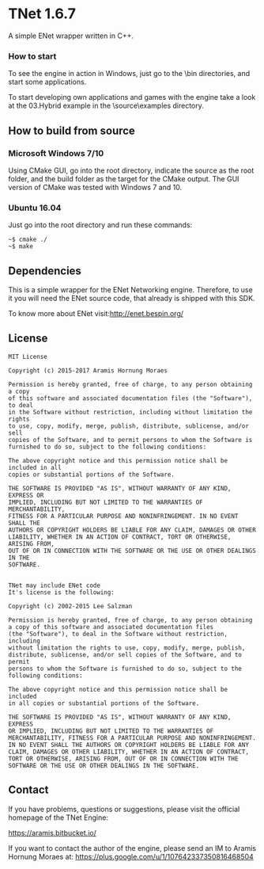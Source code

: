 # TNet 1.6.7

A simple ENet wrapper written in C++.

### How to start

To see the engine in action in Windows, just go to the \bin directories, and start some applications. 
  
To start developing own applications and games with the engine take a look at the 03.Hybrid example in the \source\examples directory.

## How to build from source

### Microsoft Windows 7/10
Using CMake GUI, go into the root directory, indicate the source as the root folder, and the build folder as the target for the CMake output.
The GUI version of CMake was tested with Windows 7 and 10.

### Ubuntu 16.04
Just go into the root directory and run these commands:
```
~$ cmake ./
~$ make
```

## Dependencies

This is a simple wrapper for the ENet Networking engine. Therefore,
to use it you will need the ENet source code, that already is shipped with
this SDK.

To know more about ENet visit:http://enet.bespin.org/
	

## License
```
MIT License

Copyright (c) 2015-2017 Aramis Hornung Moraes

Permission is hereby granted, free of charge, to any person obtaining a copy
of this software and associated documentation files (the "Software"), to deal
in the Software without restriction, including without limitation the rights
to use, copy, modify, merge, publish, distribute, sublicense, and/or sell
copies of the Software, and to permit persons to whom the Software is
furnished to do so, subject to the following conditions:

The above copyright notice and this permission notice shall be included in all
copies or substantial portions of the Software.

THE SOFTWARE IS PROVIDED "AS IS", WITHOUT WARRANTY OF ANY KIND, EXPRESS OR
IMPLIED, INCLUDING BUT NOT LIMITED TO THE WARRANTIES OF MERCHANTABILITY,
FITNESS FOR A PARTICULAR PURPOSE AND NONINFRINGEMENT. IN NO EVENT SHALL THE
AUTHORS OR COPYRIGHT HOLDERS BE LIABLE FOR ANY CLAIM, DAMAGES OR OTHER
LIABILITY, WHETHER IN AN ACTION OF CONTRACT, TORT OR OTHERWISE, ARISING FROM,
OUT OF OR IN CONNECTION WITH THE SOFTWARE OR THE USE OR OTHER DEALINGS IN THE
SOFTWARE.


TNet may include ENet code
It's license is the following:

Copyright (c) 2002-2015 Lee Salzman

Permission is hereby granted, free of charge, to any person obtaining
a copy of this software and associated documentation files
(the "Software"), to deal in the Software without restriction, including
without limitation the rights to use, copy, modify, merge, publish,
distribute, sublicense, and/or sell copies of the Software, and to permit
persons to whom the Software is furnished to do so, subject to the
following conditions:

The above copyright notice and this permission notice shall be included
in all copies or substantial portions of the Software.

THE SOFTWARE IS PROVIDED "AS IS", WITHOUT WARRANTY OF ANY KIND, EXPRESS
OR IMPLIED, INCLUDING BUT NOT LIMITED TO THE WARRANTIES OF
MERCHANTABILITY, FITNESS FOR A PARTICULAR PURPOSE AND NONINFRINGEMENT.
IN NO EVENT SHALL THE AUTHORS OR COPYRIGHT HOLDERS BE LIABLE FOR ANY
CLAIM, DAMAGES OR OTHER LIABILITY, WHETHER IN AN ACTION OF CONTRACT,
TORT OR OTHERWISE, ARISING FROM, OUT OF OR IN CONNECTION WITH THE
SOFTWARE OR THE USE OR OTHER DEALINGS IN THE SOFTWARE.
```

## Contact

If you have problems, questions or suggestions, please visit the 
official homepage of the TNet Engine:
  
https://aramis.bitbucket.io/
  
If you want to contact the author of the engine, please send an IM to
Aramis Hornung Moraes at:
https://plus.google.com/u/1/107642337350816468504
